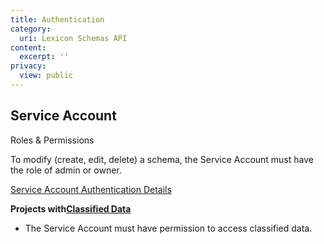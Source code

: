```yaml
---
title: Authentication
category:
  uri: Lexicon Schemas API
content:
  excerpt: ''
privacy:
  view: public
---
```

## Service Account

<Callout icon="📘" theme="info">
  Roles & Permissions

  To modify (create, edit, delete) a schema, the Service Account must have the role of admin or owner.
</Callout>

[Service Account Authentication Details](ref:service-accounts)

**Projects with[Classified Data](https://docs.mixpanel.com/docs/admin/data-governance/data-views-data-classification#data-classification)**

* The Service Account must have permission to access classified data.
